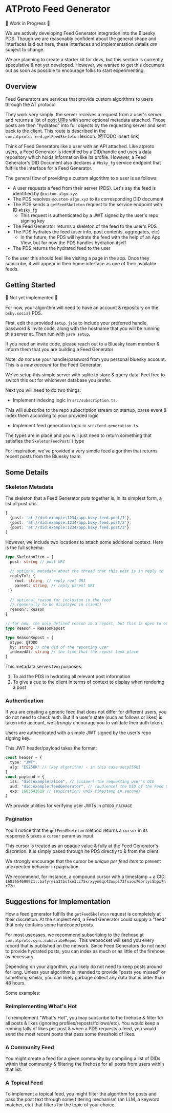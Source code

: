 # ATProto Feed Generator

🚧 Work in Progress 🚧 

We are actively developing Feed Generator integration into the Bluesky PDS. Though we are reasonably confident about the general shape and interfaces laid out here, these interfaces and implementation details _are_ subject to change. 

We are planning to create a starter kit for devs, but this section is currently speculative & not yet developed. However, we wanted to get this document out as soon as possible to encourage folks to start experimenting.

## Overview

Feed Generators are services that provide custom algorithms to users through the AT protocol.

They work very simply: the server receives a request from a user's server and returns a list of [post URIs](https://atproto.com/specs/at-uri-scheme) with some optional metadata attached. Those posts are then "hydrated" into full objects by the requesting server and sent back to the client. This route is described in the `com.atproto.feed.getFeedSkeleton` lexicon. (@TODO insert link)

Think of Feed Generators like a user with an API attached. Like atproto users, a Feed Generator is identified by a DID/handle and uses a data repository which holds information like its profile. However, a Feed Generator's DID Document also declares a `#bsky_fg` service endpoint that fulfills the interface for a Feed Generator.

The general flow of providing a custom algorithm to a user is as follows:
- A user requests a feed from their server (PDS). Let's say the feed is identified by `@custom-algo.xyz`
- The PDS resolves `@custom-algo.xyz` to its corresponding DID document
- The PDS sends a `getFeedSkeleton` request to the service endpoint with ID `#bsky_fg`
  - This request is authenticated by a JWT signed by the user's repo signing key
- The Feed Generator returns a skeleton of the feed to the user's PDS
- The PDS hydrates the feed (user info, post contents, aggregates, etc)
  - In the future, the PDS will hydrate the feed with the help of an App View, but for now the PDS handles hydration itself
- The PDS returns the hydrated feed to the user

To the user this should feel like visiting a page in the app. Once they subscribe, it will appear in their home interface as one of their available feeds.

## Getting Started

🚧 Not yet implemented 🚧

For now, your algorithm will need to have an account & repository on the `bsky.social` PDS. 

First, edit the provided `setup.json` to include your preferred handle, password & invite code, along with the hostname that you will be running this server at. Then run with `yarn setup`.

If you need an invite code, please reach out to a Bluesky team member & inform them that you are building a Feed Generator

Note: _do not_ use your handle/password from you personal bluesky account. This is a _new account_ for the Feed Generator.

We've setup this simple server with sqlite to store & query data. Feel free to switch this out for whichever database you prefer.

Next you will need to do two things:

- Implement indexing logic in `src/subscription.ts`. 

This will subscribe to the repo subscription stream on startup, parse event & index them according to your provided logic

- Implement feed generation logic in `src/feed-generation.ts`

The types are in place and you will just need to return something that satisfies the `SkeletonFeedPost[]` type

For inspiration, we've provided a very simple feed algorithm that returns recent posts from the Bluesky team.

## Some Details

### Skeleton Metadata

The skeleton that a Feed Generator puts together is, in its simplest form, a list of post uris.

```ts
[
  {post: 'at://did:example:1234/app.bsky.feed.post/1'},
  {post: 'at://did:example:1234/app.bsky.feed.post/2'},
  {post: 'at://did:example:1234/app.bsky.feed.post/3'}
]
```

However, we include two locations to attach some additional context. Here is the full schema:

```ts
type SkeletonItem = {
  post: string // post URI
  
  // optional metadata about the thread that this post is in reply to
  replyTo?: {
    root: string, // reply root URI
    parent: string, // reply parent URI
  }
  
  // optional reason for inclusion in the feed
  // (generally to be displayed in client)
  reason?: Reason
}

// for now, the only defined reason is a repost, but this is open to extension
type Reason = ReasonRepost

type ReasonRepost = {
  $type: @TODO
  by: string // the did of the reposting user
  indexedAt: string // the time that the repost took place
}
```

This metadata serves two purposes:

1. To aid the PDS in hydrating all relevant post information
2. To give a cue to the client in terms of context to display when rendering a post

### Authentication

If you are creating a generic feed that does not differ for different users, you do not need to check auth. But if a user's state (such as follows or likes) is taken into account, we _strongly_ encourage you to validate their auth token.

Users are authenticated with a simple JWT signed by the user's repo signing key.

This JWT header/payload takes the format:
```ts
const header = {
  type: "JWT",
  alg: "ES256K" // (key algorithm) - in this case secp256k1
}
const payload = {
  iss: "did:example:alice", // (issuer) the requesting user's DID
  aud: "did:example:feedGenerator", // (audience) the DID of the Feed Generator
  exp: 1683643619 // (expiration) unix timestamp in seconds
}
```

We provide utilities for verifying user JWTs in `@TODO_PACKAGE`

### Pagination
You'll notice that the `getFeedSkeleton` method returns a `cursor` in its response & takes a `cursor` param as input.

This cursor is treated as an opaque value & fully at the Feed Generator's discretion. It is simply pased through he PDS directly to & from the client.

We strongly encourage that the cursor be _unique per feed item_ to prevent unexpected behavior in pagination.

We recommend, for instance, a compound cursor with a timestamp + a CID:
`1683654690921::bafyreia3tbsfxe3cc75xrxyyn6qc42oupi73fxiox76prlyi5bpx7hr72u`

## Suggestions for Implementation

How a feed generator fulfills the `getFeedSkeleton` request is completely at their discretion. At the simplest end, a Feed Generator could supply a "feed" that only contains some hardcoded posts.

For most usecases, we recommend subscribing to the firehose at `com.atproto.sync.subscribeRepos`. This websocket will send you every record that is published on the network. Since Feed Generators do not need to provide hydrated posts, you can index as much or as little of the firehose as necessary.

Depending on your algorithm, you likely do not need to keep posts around for long. Unless your algorithm is intended to provide "posts you missed" or something similar, you can likely garbage collect any data that is older than 48 hours.

Some examples:

### Reimplementing What's Hot
To reimplement "What's Hot", you may subscribe to the firehose & filter for all posts & likes (ignoring profiles/reposts/follows/etc). You would keep a running tally of likes per post & when a PDS requests a feed, you would send the most recent posts that pass some threshold of likes.

### A Community Feed
You might create a feed for a given community by compiling a list of DIDs within that community & filtering the firehose for all posts from users within that list.

### A Topical Feed
To implement a topical feed, you might filter the algorithm for posts and pass the post text through some filtering mechanism (an LLM, a keyword matcher, etc) that filters for the topic of your choice.
